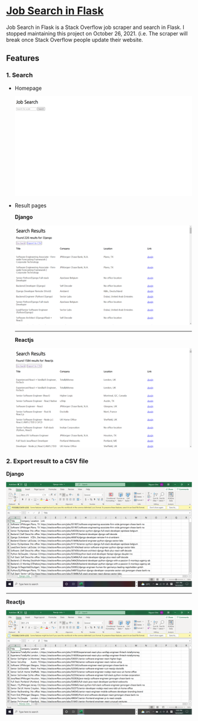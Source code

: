 # [Job Search in Flask](https://job-search-in-flask.herokuapp.com/)

Job Search in Flask is a Stack Overflow job scraper and search in Flask. I stopped maintaining this project on October 26, 2021. (i.e. The scraper will break once Stack Overflow people update their website.

## Features

### 1. Search

- Homepage

  ![Homepage](https://github.com/nayeonshin/job-search-in-flask/blob/main/assets/home.png)

- Result pages

  **Django**

  ![Django result page](https://github.com/nayeonshin/job-search-in-flask/blob/main/assets/django-result.png)

  ---

  **Reactjs**

  ![Reactjs result](https://github.com/nayeonshin/job-search-in-flask/blob/main/assets/reactjs-result.png)

### 2. Export result to a CSV file

**Django**

![Django CSV](https://github.com/nayeonshin/job-search-in-flask/blob/main/assets/django-csv.png)

---

**Reactjs**

![Reactjs CSV](https://github.com/nayeonshin/job-search-in-flask/blob/main/assets/reactjs-csv.png)

